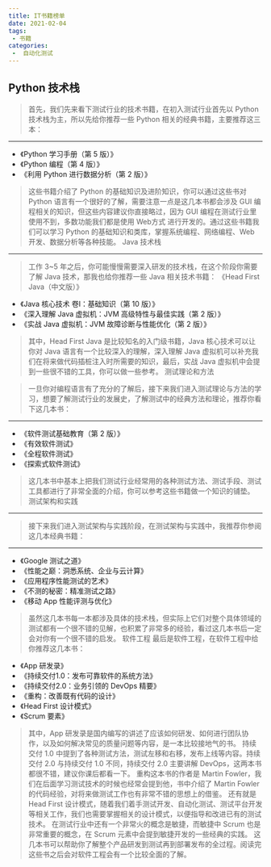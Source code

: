 ```yaml
---
title: IT书籍榜单  
date: 2021-02-04
tags:
 - 书籍
categories:
 -  自动化测试
---
```


## Python 技术栈

> 首先，我们先来看下测试行业的技术书籍，在初入测试行业首先以 Python 技术栈为主，所以先给你推荐一些 Python 相关的经典书籍，主要推荐这三本：
---
- 《Python 学习手册（第 5 版）》 
- 《Python 编程（第 4 版）》 
- 《利用 Python 进行数据分析（第 2 版）》

> 这些书籍介绍了 Python 的基础知识及进阶知识，你可以通过这些书对 Python 语言有一个很好的了解，需要注意一点是这几本书都会涉及 GUI 编程相关的知识，但这些内容建议你直接略过，因为 GUI 编程在测试行业里使用不到，多数功能我们都是使用 Web方式 进行开发的。通过这些书籍我们可以学习 Python 的基础知识和类库，掌握系统编程、网络编程、Web 开发、数据分析等各种技能。
Java 技术栈
---

> 工作 3~5 年之后，你可能慢慢需要深入研发的技术栈，在这个阶段你需要了解 Java 技术，那我也给你推荐一些 Java 相关技术书籍：
《Head First Java（中文版）》

- 《Java 核心技术 卷I：基础知识（第 10 版）》
- 《深入理解 Java 虚拟机：JVM 高级特性与最佳实践（第 2 版）》
- 《实战 Java 虚拟机：JVM 故障诊断与性能优化（第 2 版）》

> 其中，Head First Java 是比较知名的入门级书籍，Java 核心技术可以让你对 Java 语言有一个比较深入的理解，深入理解 Java 虚拟机可以补充我们在将来做代码插桩注入时所需要的知识，最后，实战 Java 虚拟机中会提到一些很不错的工具，你可以做一些参考。
测试理论和方法

> 一旦你对编程语言有了充分的了解后，接下来我们进入测试理论与方法的学习，想要了解测试行业的发展史，了解测试中的经典方法和理论，推荐你看下这几本书：
---

- 《软件测试基础教育（第 2 版）》
- 《有效软件测试》 
- 《全程软件测试》
- 《探索式软件测试》

> 这几本书中基本上把我们测试行业经常用的各种测试方法、测试手段、测试工具都进行了非常全面的介绍，你可以参考这些书籍做一个知识的铺垫。
测试架构和实践
---

> 接下来我们进入测试架构与实践阶段，在测试架构与实践中，我推荐你参阅这几本经典书籍：
---
- 《Google 测试之道》
- 《性能之巅：洞悉系统、企业与云计算》
- 《应用程序性能测试的艺术》
- 《不测的秘密：精准测试之路》
- 《移动 App 性能评测与优化》

> 虽然这几本书每一本都涉及具体的技术栈，但实际上它们对整个具体领域的测试都有一个很不错的见解，也积累了非常多的经验，看过这几本书后一定会对你有一个很不错的启发。
软件工程
> 最后是软件工程，在软件工程中给你推荐这几本书：
- 《App 研发录》
- 《持续交付1.0：发布可靠软件的系统方法》
- 《持续交付2.0：业务引领的 DevOps 精要》
- 《重构：改善既有代码的设计》
- 《Head First 设计模式》
- 《Scrum 要素》

> 其中，App 研发录是国内编写的讲述了应该如何研发、如何进行团队协作，以及如何解决常见的质量问题等内容，是一本比较接地气的书。
持续交付 1.0 中提到了各种测试方法，测试左移和右移，发布上线等内容。持续交付 2.0 与持续交付 1.0 不同，持续交付 2.0 主要讲解 DevOps，这两本书都很不错，建议你课后都看一下。
重构这本书的作者是 Martin Fowler，我们在后面学习测试技术的时候也经常会提到他，书中介绍了 Martin Fowler 的代码经验，对将来做测试工作也有非常不错的思想上的借鉴。
还有就是 Head First 设计模式，随着我们着手测试开发、自动化测试、测试平台开发等相关工作，我们也需要掌握相关的设计模式，以便指导和改进已有的测试技术。
在测试行业中还有一个非常火的概念是敏捷，而敏捷中 Scrum 也是非常重要的概念，在 Scrum 元素中会提到敏捷开发的一些经典的实践。
这几本书可以帮助你了解整个产品研发到测试再到部署发布的全过程。阅读完这些书之后会对软件工程会有一个比较全面的了解。